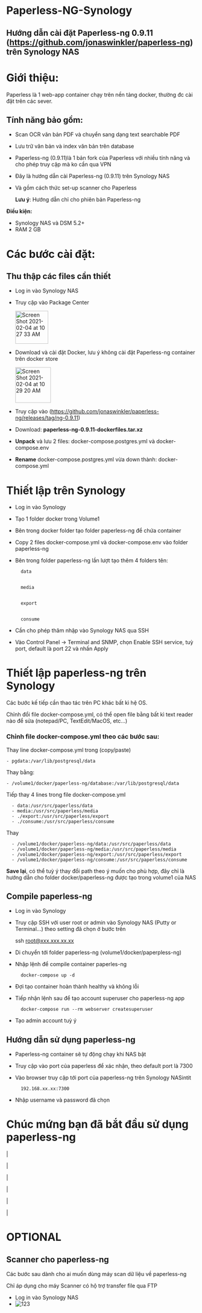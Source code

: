 # Paperless-NG-Synology

## Hướng dẫn cài đặt Paperless-ng 0.9.11 (https://github.com/jonaswinkler/paperless-ng) trên Synology NAS

# Giới thiệu:
Paperless là 1 web-app container chạy trên nền tảng docker, thường đc cài đặt trên các sever.


## Tính năng bảo gồm:


- Scan OCR văn bản PDF và chuyển sang dạng text searchable PDF
- Lưu trữ văn bản và index văn bản trên database
- Paperless-ng (0.9.11)là 1 bản fork của Paperless với nhiều tính năng và cho phép truy cập mà ko cần qua VPN
- Đây là hướng dẫn cài Paperless-ng (0.9.11) trên Synology NAS
- Và gồm cách thức set-up scanner cho Paperless

    __Lưu ý__: Hướng dẫn chỉ cho phiên bản Paperless-ng 


__Điều kiện:__
- Synology NAS và DSM 5.2+
- RAM 2 GB

# Các bước cài đặt:

## Thu thập các files cần thiết
- Log in vào Synology NAS

- Truy cập vào Package Center 

     <img width="87" alt="Screen Shot 2021-02-04 at 10 27 33 AM" src="https://user-images.githubusercontent.com/78508001/106938261-9b071f80-66d3-11eb-9be8-cbb16f6a0dad.png">


- Download và cài đặt Docker, lưu ý không cài đặt Paperless-ng container trên docker store

    <img width="94" alt="Screen Shot 2021-02-04 at 10 29 20 AM" src="https://user-images.githubusercontent.com/78508001/106938440-da357080-66d3-11eb-9611-c6c034e964e7.png">

- Truy cập vào (https://github.com/jonaswinkler/paperless-ng/releases/tag/ng-0.9.11)

- Download: __paperless-ng-0.9.11-dockerfiles.tar.xz__

- __Unpack__ và lưu 2 files: docker-compose.postgres.yml và docker-compose.env

- __Rename__ docker-compose.postgres.yml vừa down thành: docker-compose.yml

# Thiết lập trên Synology
- Log in vào Synology
- Tạo 1 folder docker trong Volume1
- Bên trong docker folder tạo folder paperless-ng để chứa container
- Copy 2 files docker-compose.yml và docker-compose.env vào folder paperless-ng
- Bên trong folder paperless-ng lần lượt tạo thêm 4 folders tên: 

        data


        media


        export


        consume
- Cần cho phép thâm nhập vào Synology NAS qua SSH
- Vào Control Panel -> Terminal and SNMP, chọn Enable SSH service, tuỳ port, default là port 22 và nhấn Apply
# Thiết lập paperless-ng trên Synology
Các bước kế tiếp cần thao tác trên PC khác bất kì hệ OS.

Chỉnh đổi file docker-compose.yml, có thể open file bằng bất kì text reader nào để sửa (notepad/PC, TextEdit/MacOS, etc…)

### Chỉnh file docker-compose.yml theo các bước sau:
Thay line docker-compose.yml trong (copy/paste)

    - pgdata:/var/lib/postgresql/data
Thay bằng:

    - /volume1/docker/paperless-ng/database:/var/lib/postgresql/data

Tiếp thay 4 lines trong file docker-compose.yml

      - data:/usr/src/paperless/data
      - media:/usr/src/paperless/media
      - ./export:/usr/src/paperless/export
      - ./consume:/usr/src/paperless/consume

Thay 

      - /volume1/docker/paperless-ng/data:/usr/src/paperless/data
      - /volume1/docker/paperless-ng/media:/usr/src/paperless/media
      - /volume1/docker/paperless-ng/export:/usr/src/paperless/export
      - /volume1/docker/paperless-ng/consume:/usr/src/paperless/consume

    
__Save lại__, có thể tuỳ ý thay đổi path theo ý muốn cho phù hợp, đây chỉ là hướng dẫn cho folder docker/paperless-ng được tạo trong volume1 của NAS

## Compile paperless-ng
- Log in vào Synology
- Truy cập SSH với user root or admin vào Synology NAS (Putty or Terminal...) theo setting đã chọn ở bước trên


    ssh root@xxx.xxx.xx.xx
- Di chuyển tới folder paperless-ng (volume1/docker/paperpless-ng)
- Nhập lệnh để compile container paperles-ng

        docker-compose up -d

- Đợi tạo container hoàn thành healthy và không lỗi
- Tiếp nhận lệnh sau để tạo account superuser cho paperless-ng app

        docker-compose run --rm webserver createsuperuser
- Tạo admin account tuỳ ý

## Hướng dẫn sử dụng paperless-ng
- Paperless-ng container sẽ tự động chạy khi NAS bật
- Truy cập vào port của paperless để xác nhận, theo default port là 7300
- Vào browser truy cập tới port của paperless-ng trên Synology NASintit
        
        192.168.xx.xx:7300 
- Nhập username và password đã chọn


# Chúc mứng bạn đã bắt đầu sử dụng paperless-ng

 
 |


 |

 |

 |

 |

 |






# OPTIONAL 
## Scanner cho paperless-ng
Các bước sau dành cho ai muốn dùng máy scan dữ liệu về paperless-ng

Chỉ áp dụng cho máy Scanner có hộ trợ transfer file qua FTP

- Log in vào Synology NAS
- ![123](/Users/neovu/Downloads/Photos/20191113_115517.jpg)

